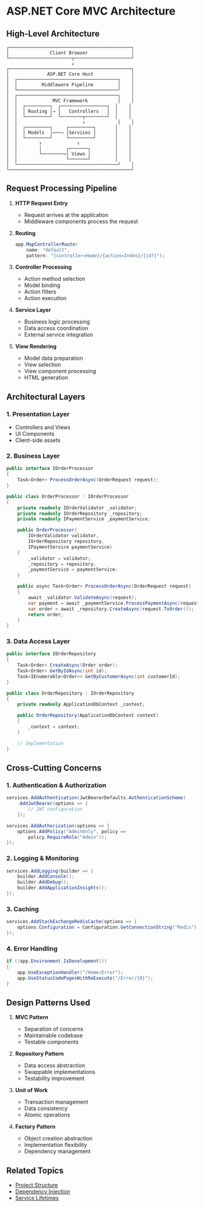 # ASP.NET Core MVC Architecture

## High-Level Architecture

```plaintext
┌─────────────────────────────────────────────┐
│               Client Browser                │
└───────────────────────┬─────────────────────┘
                        ↓
┌─────────────────────────────────────────────┐
│              ASP.NET Core Host              │
│  ┌─────────────────────────────────────┐    │
│  │         Middleware Pipeline         │    │
│  └─────────────────────────────────────┘    │
│  ┌─────────────────────────────────────┐    │
│  │             MVC Framework           │    │
│  │  ┌─────────┐  ┌─────────────────┐  │    │
│  │  │ Routing │→ │   Controllers   │  │    │
│  │  └─────────┘  └────────┬────────┘  │    │
│  │                        ↓            │    │
│  │  ┌─────────┐     ┌─────────┐       │    │
│  │  │ Models  │←──→ │Services │       │    │
│  │  └─────────┘     └─────────┘       │    │
│  │        ↑             ↑             │    │
│  │        │         ┌───────┐         │    │
│  │        └────────→│ Views │         │    │
│  │                  └───────┘         │    │
│  └─────────────────────────────────────┘    │
└─────────────────────────────────────────────┘
```

## Request Processing Pipeline

1. **HTTP Request Entry**
   - Request arrives at the application
   - Middleware components process the request

2. **Routing**
   ```csharp
   app.MapControllerRoute(
       name: "default",
       pattern: "{controller=Home}/{action=Index}/{id?}");
   ```

3. **Controller Processing**
   - Action method selection
   - Model binding
   - Action filters
   - Action execution

4. **Service Layer**
   - Business logic processing
   - Data access coordination
   - External service integration

5. **View Rendering**
   - Model data preparation
   - View selection
   - View component processing
   - HTML generation

## Architectural Layers

### 1. Presentation Layer
- Controllers and Views
- UI Components
- Client-side assets

### 2. Business Layer
```csharp
public interface IOrderProcessor
{
    Task<Order> ProcessOrderAsync(OrderRequest request);
}

public class OrderProcessor : IOrderProcessor
{
    private readonly IOrderValidator _validator;
    private readonly IOrderRepository _repository;
    private readonly IPaymentService _paymentService;

    public OrderProcessor(
        IOrderValidator validator,
        IOrderRepository repository,
        IPaymentService paymentService)
    {
        _validator = validator;
        _repository = repository;
        _paymentService = paymentService;
    }

    public async Task<Order> ProcessOrderAsync(OrderRequest request)
    {
        await _validator.ValidateAsync(request);
        var payment = await _paymentService.ProcessPaymentAsync(request.Payment);
        var order = await _repository.CreateAsync(request.ToOrder());
        return order;
    }
}
```

### 3. Data Access Layer
```csharp
public interface IOrderRepository
{
    Task<Order> CreateAsync(Order order);
    Task<Order> GetByIdAsync(int id);
    Task<IEnumerable<Order>> GetByCustomerAsync(int customerId);
}

public class OrderRepository : IOrderRepository
{
    private readonly ApplicationDbContext _context;

    public OrderRepository(ApplicationDbContext context)
    {
        _context = context;
    }

    // Implementation
}
```

## Cross-Cutting Concerns

### 1. Authentication & Authorization
```csharp
services.AddAuthentication(JwtBearerDefaults.AuthenticationScheme)
    .AddJwtBearer(options => {
        // JWT configuration
    });

services.AddAuthorization(options => {
    options.AddPolicy("AdminOnly", policy =>
        policy.RequireRole("Admin"));
});
```

### 2. Logging & Monitoring
```csharp
services.AddLogging(builder => {
    builder.AddConsole();
    builder.AddDebug();
    builder.AddApplicationInsights();
});
```

### 3. Caching
```csharp
services.AddStackExchangeRedisCache(options => {
    options.Configuration = Configuration.GetConnectionString("Redis");
});
```

### 4. Error Handling
```csharp
if (!app.Environment.IsDevelopment())
{
    app.UseExceptionHandler("/Home/Error");
    app.UseStatusCodePagesWithReExecute("/Error/{0}");
}
```

## Design Patterns Used

1. **MVC Pattern**
   - Separation of concerns
   - Maintainable codebase
   - Testable components

2. **Repository Pattern**
   - Data access abstraction
   - Swappable implementations
   - Testability improvement

3. **Unit of Work**
   - Transaction management
   - Data consistency
   - Atomic operations

4. **Factory Pattern**
   - Object creation abstraction
   - Implementation flexibility
   - Dependency management

## Related Topics
- [Project Structure](../02-Project-Setup/project-structure.md)
- [Dependency Injection](../../3-Advanced-Concepts/02-Services/dependency-injection.md)
- [Service Lifetimes](../../3-Advanced-Concepts/02-Services/service-lifetimes.md)